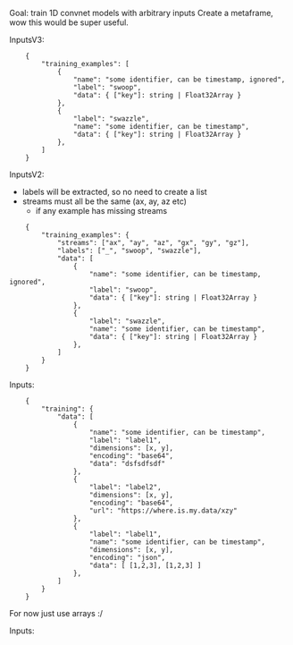 Goal: train 1D convnet models with arbitrary inputs
Create a metaframe, wow this would be super useful.

InputsV3:

```
    {
        "training_examples": [
            {
                "name": "some identifier, can be timestamp, ignored",
                "label": "swoop",
                "data": { ["key"]: string | Float32Array } 
            },
            {
                "label": "swazzle",
                "name": "some identifier, can be timestamp",
                "data": { ["key"]: string | Float32Array } 
            },
        ]
    }
```



InputsV2:
 - labels will be extracted, so no need to create a list
 - streams must all be the same (ax, ay, az etc) 
   - if any example has missing streams

 



```
    {
        "training_examples": {
            "streams": ["ax", "ay", "az", "gx", "gy", "gz"],
            "labels": ["_", "swoop", "swazzle"],
            "data": [
                {
                    "name": "some identifier, can be timestamp, ignored",
                    "label": "swoop",
                    "data": { ["key"]: string | Float32Array } 
                },
                {
                    "label": "swazzle",
                    "name": "some identifier, can be timestamp",
                    "data": { ["key"]: string | Float32Array } 
                },
            ]
        }
    }
```


Inputs:
```
    {
        "training": {
            "data": [
                {
                    "name": "some identifier, can be timestamp",
                    "label": "label1",
                    "dimensions": [x, y],            
                    "encoding": "base64",
                    "data": "dsfsdfsdf"
                },
                {
                    "label": "label2",
                    "dimensions": [x, y],            
                    "encoding": "base64",
                    "url": "https://where.is.my.data/xzy"
                },
                {
                    "label": "label1",
                    "name": "some identifier, can be timestamp",
                    "dimensions": [x, y],            
                    "encoding": "json",
                    "data": [ [1,2,3], [1,2,3] ]
                },
            ]
        }
    }
```




For now just use arrays :/

Inputs: 